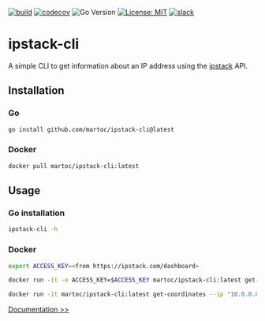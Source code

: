 [![build](https://github.com/martoc/ipstack-cli/actions/workflows/build.yml/badge.svg?branch=main&event=push)](https://github.com/martoc/ipstack-cli/actions/workflows/build.yml)
[![codecov](https://codecov.io/gh/martoc/ipstack-cli/branch/main/graph/badge.svg?token=S06JCJYGHM)](https://codecov.io/gh/martoc/ipstack-cli)
![Go Version](https://img.shields.io/github/go-mod/go-version/martoc/ipstack-cli/main)
[![License: MIT](https://img.shields.io/badge/License-MIT-yellow.svg)](https://opensource.org/licenses/MIT)
[![slack](https://img.shields.io/badge/slack-general-brightgreen.svg?logo=slack)](https://app.slack.com/messages/T8L8AAD3M/C8LBHLSVA)

# ipstack-cli

A simple CLI to get information about an IP address using the [ipstack](https://ipstack.com/) API.

## Installation

### Go

```sh
go install github.com/martoc/ipstack-cli@latest
```

### Docker

```sh
docker pull martoc/ipstack-cli:latest
```

## Usage

### Go installation

```sh
ipstack-cli -h
```

### Docker

```sh
export ACCESS_KEY=<from https://ipstack.com/dashboard>

docker run -it -e ACCESS_KEY=$ACCESS_KEY martoc/ipstack-cli:latest get-coordinates --ip "10.0.0.0"

docker run -it martoc/ipstack-cli:latest get-coordinates --ip "10.0.0.0" --access-key $ACCESS_KEY
```

[Documentation >>](./docs/index.md)
